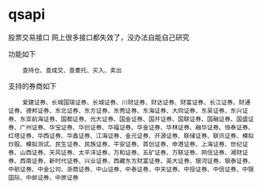 # qsapi
股票交易接口
网上很多接口都失效了，没办法自能自己研究


功能如下

        查持仓、查成交、查委托、买入、卖出

支持的券商如下

        爱建证券、长城国瑞证券、长城证券、川财证券、财达证券、财富证券、长江证券、财通证券、德邦证券、东北证券、东方证券、东莞证券、东海证券、大同证券、东吴证券、东兴证券、东亚前海证券、国都证券、光大证券、国金证券、国开证券、国联证券、国融证券、国盛证券、广州证券、华宝证券、华创证券、华福证券、华金证券、华林证券、融华证券、恒泰证券、红塔证券、华西证券、华鑫证券、江海证券、金元证券、开源证券、联储证券、联讯证券、模拟炒股、模拟测试、民生证券、民族证券、平安证券、首创证券、申港证券、上海证券、世纪证券、山西证券、天风证券、太平洋证券、万和证券、五矿证券、万联证券、网信证券、湘财证券、西南证券、新时代证券、兴业证券、西藏东方财富证券、英大证券、银河证券、银泰证券、中航证券、中金公司、浙商证券、中山证券、中泰证券、中天证券、中投证券、中信证券、中银国际、中邮证券、中原证券



